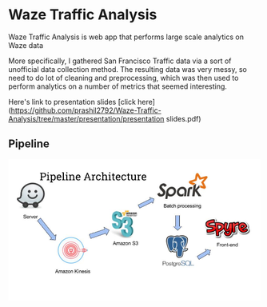 # Waze Traffic Analysis

Waze Traffic Analysis is web app that performs large scale analytics on Waze data

More specifically, I gathered San Francisco Traffic data via a sort of unofficial data collection method.  The resulting data was very messy, so need to do lot of cleaning and preprocessing, which was then used to perform analytics on a number of metrics that seemed interesting.

Here's link to presentation slides [click here](https://github.com/prashil2792/Waze-Traffic-Analysis/tree/master/presentation/presentation slides.pdf)

## Pipeline

![architecture](https://github.com/prashil2792/Waze-Traffic-Analysis/blob/master/images/architecture.jpg)

